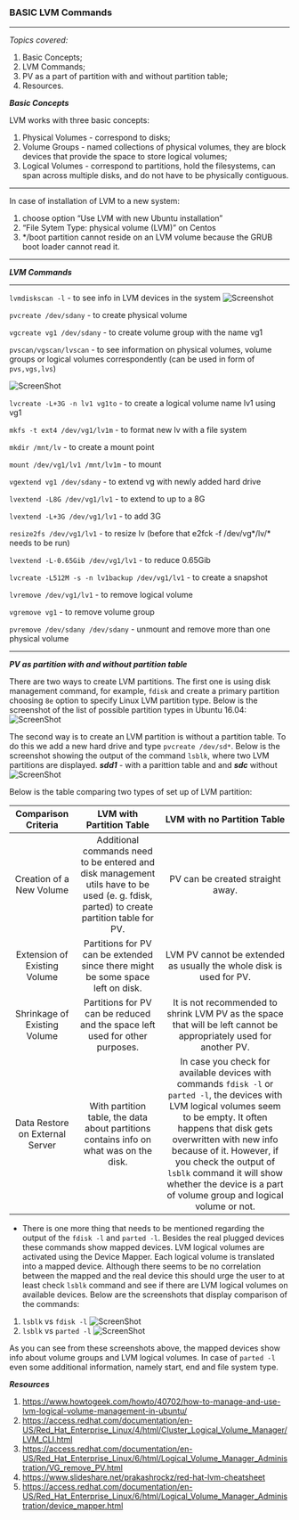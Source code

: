 

### **BASIC LVM Commands** ###
-------
*Topics covered:*
1. Basic Concepts;
2. LVM Commands;
2. PV as a part of partition with and without partition table;
3. Resources.


***Basic Concepts***


LVM works with three basic concepts:
1. Physical Volumes - correspond to disks; 
2. Volume Groups - named collections of physical volumes, they are block devices that provide the space to store logical volumes;
3. Logical Volumes - correspond to partitions, hold the filesystems, can span across multiple disks, and do not have to be physically contiguous.

_______________________________________________________________________________________________________________________________________

In case of installation of LVM to a new system:
1. choose option “Use LVM with new Ubuntu installation” 
2. “File Sytem Type: physical volume (LVM)” on Centos 
3. */boot partition cannot reside on an LVM volume because the GRUB boot loader cannot read it.
_______________________________________________________________________________________________________________________________________


***LVM Commands***

______________________________________________________________________________________________________________________________________
```lvmdiskscan -l``` -  to see info in LVM devices in the system ![Screenshot](https://github.com/irynadiudiuk/Linux_Fundamentals/blob/master/LVM/lvm.PNG)


```pvcreate /dev/sdany``` -  to create physical volume

```vgcreate vg1 /dev/sdany``` - to create volume group with the name vg1

```pvscan/vgscan/lvscan``` - to see information on physical volumes, volume groups or logical volumes correspondently (can be used in form of ```pvs,vgs,lvs```)

![ScreenShot](https://github.com/irynadiudiuk/Linux_Fundamentals/blob/master/LVM/vgs.PNG)


```lvcreate -L+3G -n lv1 vg1to``` - to  create a logical volume name lv1 using vg1

```mkfs -t ext4 /dev/vg1/lv1m``` - to format new lv with a file system

```mkdir /mnt/lv```  - to create a mount point

```mount /dev/vg1/lv1 /mnt/lv1m``` - to mount

```vgextend vg1 /dev/sdany``` - to extend vg with newly added hard drive

```lvextend -L8G /dev/vg1/lv1``` - to extend to up to a 8G

```lvextend -L+3G /dev/vg1/lv1``` - to add 3G

```resize2fs /dev/vg1/lv1``` - to resize lv (before that e2fck -f /dev/vg*/lv/* needs to be run)

```lvextend -L-0.65Gib /dev/vg1/lv1``` - to reduce 0.65Gib

```lvcreate -L512M -s -n lv1backup /dev/vg1/lv1``` - to create a snapshot

```lvremove /dev/vg1/lv1``` - to remove logical volume

```vgremove vg1``` - to remove volume group

```pvremove /dev/sdany /dev/sdany```  - unmount and remove more than one physical volume


________________________________________________________________________________________________________________________________
 
 ***PV as partition with and without partition table*** 
 
 There are two ways to create LVM partitions. The first one is using disk management command, for example, ```fdisk``` and create a primary partition choosing ```8e``` option to specify Linux LVM partition type.
 Below is the screenshot of the list of possible partition types in Ubuntu 16.04:
 ![ScreenShot](https://github.com/irynadiudiuk/Linux_Fundamentals/blob/master/LVM/8E.PNG)
 
 
The second way is to create an LVM partition is without a partition table. To do this we add a new hard drive and type ```pvcreate /dev/sd*```. Below is the screenshot showing the output of the command ```lsblk```, where two LVM partitions are displayed.
***sdd1*** - with a parittion table and and ***sdc*** without
 ![ScreenShot](https://github.com/irynadiudiuk/Linux_Fundamentals/blob/master/LVM/withwithout.PNG)
 
 Below is the table comparing two types of set up of LVM partition:
 
 
| Comparison Criteria | LVM with Partition Table | LVM with no Partition Table |
| :-----------:       |     :-------------:      |     :---------------------: |
| Creation of a New Volume | Additional commands need to be entered and disk management utils have to be used (e. g. fdisk, parted) to create partition table for PV.    | PV can be created straight away.  |
| Extension  of Existing Volume      | Partitions for PV can be extended since there might be some space left on disk.   | LVM PV cannot be extended as usually the whole disk is used for PV.     |
| Shrinkage of Existing Volume       | Partitions for PV can be reduced and the space left used for other purposes.     |  It is not recommended to shrink LVM PV as the space that will be left cannot be appropriately used for another PV.   |
| Data Restore on External Server    | With partition table, the data about partitions contains info on what was on the disk.   | In case you check for available devices with commands ```fdisk -l``` or ```parted -l```, the devices with LVM logical volumes seem to be empty. It often happens that disk gets overwritten with new info because of it. However, if you check the output of ```lsblk``` command it will show whether the device is a part of volume group and logical volume or not.  |

* There is one more thing that needs to be mentioned regarding the output of the ```fdisk -l``` and ```parted -l```. Besides the real plugged devices these commands show mapped devices. LVM logical volumes are activated using the Device Mapper. Each logical volume is translated into a mapped device. Although there seems to be no correlation between the mapped and the real device this should urge the user to at least check ```lsblk``` command and see if there are LVM logical volumes on available devices.
Below are the screenshots that display comparison of the commands:
1. ```lsblk``` vs ```fdisk -l```
 ![ScreenShot](https://github.com/irynadiudiuk/Linux_Fundamentals/blob/master/LVM/fdisk.PNG)
2.  ```lsblk``` vs ```parted -l```
 ![ScreenShot](https://github.com/irynadiudiuk/Linux_Fundamentals/blob/master/LVM/parted.PNG)
 
 As you can see from these screenshots above, the mapped devices show info about volume groups and LVM logical volumes. In case of ```parted -l``` even some additional information, namely start, end and file system type.
 
 ***Resources***
 
 1. https://www.howtogeek.com/howto/40702/how-to-manage-and-use-lvm-logical-volume-management-in-ubuntu/
 2. https://access.redhat.com/documentation/en-US/Red_Hat_Enterprise_Linux/4/html/Cluster_Logical_Volume_Manager/LVM_CLI.html
 3. https://access.redhat.com/documentation/en-US/Red_Hat_Enterprise_Linux/6/html/Logical_Volume_Manager_Administration/VG_remove_PV.html
 4. https://www.slideshare.net/prakashrockz/red-hat-lvm-cheatsheet
 5. https://access.redhat.com/documentation/en-US/Red_Hat_Enterprise_Linux/6/html/Logical_Volume_Manager_Administration/device_mapper.html
 




